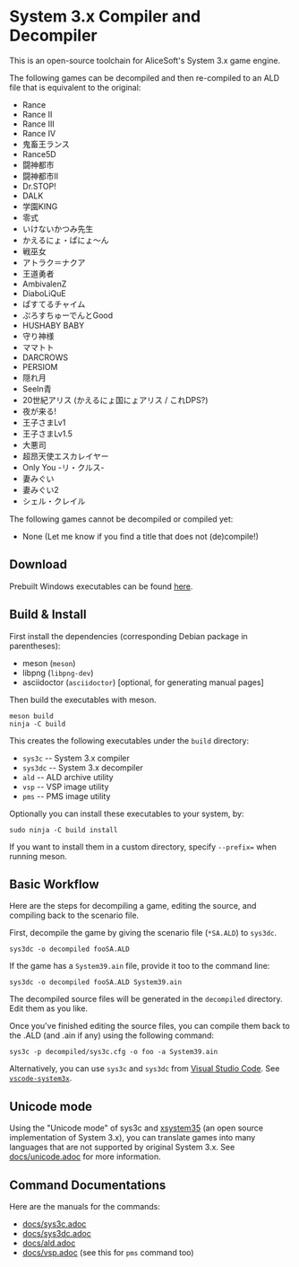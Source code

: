 # System 3.x Compiler and Decompiler
This is an open-source toolchain for AliceSoft's System 3.x game engine.

The following games can be decompiled and then re-compiled to an ALD file that is equivalent to the original:

- Rance
- Rance II
- Rance III
- Rance IV
- 鬼畜王ランス
- Rance5D
- 闘神都市
- 闘神都市II
- Dr.STOP!
- DALK
- 学園KING
- 零式
- いけないかつみ先生
- かえるにょ・ぱにょ〜ん
- 戦巫女
- アトラク＝ナクア
- 王道勇者
- AmbivalenZ
- DiaboLiQuE
- ぱすてるチャイム
- ぷろすちゅーでんとGood
- HUSHABY BABY
- 守り神様
- ママトト
- DARCROWS
- PERSIOM
- 隠れ月
- SeeIn青
- 20世紀アリス (かえるにょ国にょアリス / これDPS?)
- 夜が来る!
- 王子さまLv1
- 王子さまLv1.5
- 大悪司
- 超昂天使エスカレイヤー
- Only You -リ・クルス-
- 妻みぐい
- 妻みぐい2
- シェル・クレイル

The following games cannot be decompiled or compiled yet:
- None (Let me know if you find a title that does not (de)compile!)

## Download
Prebuilt Windows executables can be found [here](https://github.com/kichikuou/sys3c/releases).

## Build & Install
First install the dependencies (corresponding Debian package in parentheses):
- meson (`meson`)
- libpng (`libpng-dev`)
- asciidoctor (`asciidoctor`) [optional, for generating manual pages]

Then build the executables with meson.
```
meson build
ninja -C build
```
This creates the following executables under the `build` directory:
- `sys3c` -- System 3.x compiler
- `sys3dc` -- System 3.x decompiler
- `ald` -- ALD archive utility
- `vsp` -- VSP image utility
- `pms` -- PMS image utility

Optionally you can install these executables to your system, by:
```
sudo ninja -C build install
```
If you want to install them in a custom directory, specify `--prefix=` when
running meson.

## Basic Workflow
Here are the steps for decompiling a game, editing the source, and compiling back to the scenario file.

First, decompile the game by giving the scenario file (`*SA.ALD`) to `sys3dc`.
```
sys3dc -o decompiled fooSA.ALD
```
If the game has a `System39.ain` file, provide it too to the command line:
```
sys3dc -o decompiled fooSA.ALD System39.ain
```

The decompiled source files will be generated in the `decompiled` directory. Edit them as you like.

Once you've finished editing the source files, you can compile them back to the .ALD (and .ain if any) using the following command:
```
sys3c -p decompiled/sys3c.cfg -o foo -a System39.ain
```

Alternatively, you can use `sys3c` and `sys3dc` from
[Visual Studio Code](https://code.visualstudio.com/). See
[`vscode-system3x`](https://github.com/kichikuou/vscode-system3x).

## Unicode mode
Using the "Unicode mode" of sys3c and [xsystem35](https://github.com/kichikuou/xsystem35-sdl2) (an open source implementation of System 3.x), you can translate games into many languages that are not supported by original System 3.x. See [docs/unicode.adoc](docs/unicode.adoc) for more information.

## Command Documentations
Here are the manuals for the commands:
- [docs/sys3c.adoc](docs/sys3c.adoc)
- [docs/sys3dc.adoc](docs/sys3dc.adoc)
- [docs/ald.adoc](docs/ald.adoc)
- [docs/vsp.adoc](docs/vsp.adoc) (see this for `pms` command too)
